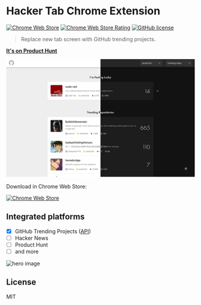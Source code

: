 # Hacker Tab Chrome Extension

[![Chrome Web Store](https://img.shields.io/chrome-web-store/v/ibomigipadcieapbemkegkmadbbanbgm.svg?colorB=%234FC828&style=flat)](https://chrome.google.com/webstore/detail/hacker-tab/ibomigipadcieapbemkegkmadbbanbgm)
[![Chrome Web Store Rating](https://img.shields.io/chrome-web-store/stars/ibomigipadcieapbemkegkmadbbanbgm.svg?colorB=%234FC828&label=rating&style=flat)](https://chrome.google.com/webstore/detail/hacker-tab/ibomigipadcieapbemkegkmadbbanbgm/reviews)
[![GitHub license](https://img.shields.io/badge/license-MIT-blue.svg?style=flat)](https://github.com/huchenme/hacker-tab-extension/blob/master/LICENSE)

> Replace new tab screen with GitHub trending projects.

**[It's on Product Hunt](https://www.producthunt.com/posts/hacker-tab)**

![screenshot](./images/screenshot.jpg)

Download in Chrome Web Store:

[![Chrome Web Store](./images/ChromeWebStore.png)](https://chrome.google.com/webstore/detail/hacker-tab/ibomigipadcieapbemkegkmadbbanbgm)

## Integrated platforms

- [x] GitHub Trending Projects ([API](https://github.com/huchenme/github-trending-api))
- [ ] Hacker News
- [ ] Product Hunt
- [ ] and more

![hero image](./images/hero.jpeg)

## License

MIT
